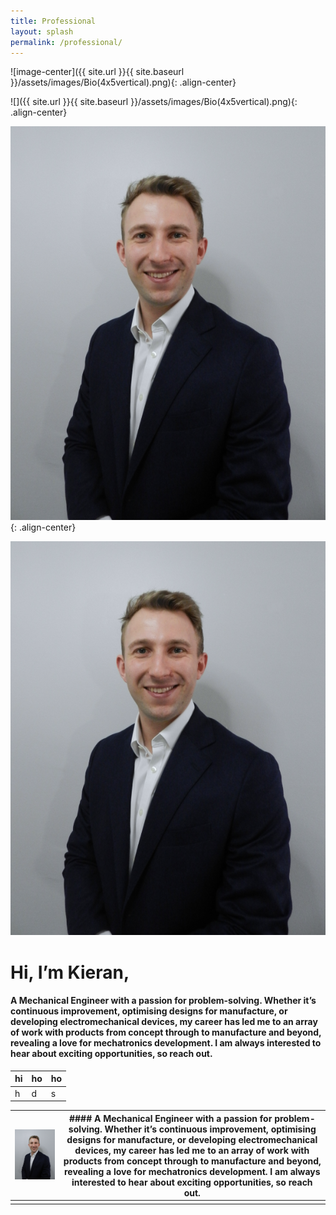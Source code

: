 ```yaml
---
title: Professional
layout: splash
permalink: /professional/
---
```


![image-center]({{ site.url }}{{ site.baseurl }}/assets/images/Bio(4x5vertical).png){: .align-center}

![]({{ site.url }}{{ site.baseurl }}/assets/images/Bio(4x5vertical).png){: .align-center}

![](/assets/images/Bio(4x5vertical).png){: .align-center}



![](assets/images/Bio(4x5vertical).png)
# Hi, I’m Kieran,

#### A Mechanical Engineer with a passion for problem-solving. Whether it’s continuous improvement, optimising designs for manufacture, or developing electromechanical devices, my career has led me to an array of work with products from concept through to manufacture and beyond, revealing a love for mechatronics development. I am always interested to hear about exciting opportunities, so reach out.


|hi |ho |ho
---|---|---
h | d | s 


| ![](assets/images/Bio(4x5vertical).png) | #### A Mechanical Engineer with a passion for problem-solving. Whether it’s continuous improvement, optimising designs for manufacture, or developing electromechanical devices, my career has led me to an array of work with products from concept through to manufacture and beyond, revealing a love for mechatronics development. I am always interested to hear about exciting opportunities, so reach out. |
| ---- | ---- |
|  |  |
 
